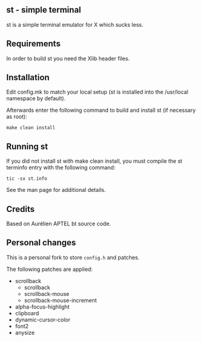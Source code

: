 st - simple terminal
--------------------
st is a simple terminal emulator for X which sucks less.


Requirements
------------
In order to build st you need the Xlib header files.


Installation
------------
Edit config.mk to match your local setup (st is installed into
the /usr/local namespace by default).

Afterwards enter the following command to build and install st (if
necessary as root):

    make clean install


Running st
----------
If you did not install st with make clean install, you must compile
the st terminfo entry with the following command:

    tic -sx st.info

See the man page for additional details.

Credits
-------
Based on Aurélien APTEL <aurelien dot aptel at gmail dot com> bt source code.


Personal changes
----------------
This is a personal fork to store <code>config.h</code> and patches.

The following patches are applied:

- scrollback
    * scrollback
    * scrollback-mouse
    * scrollback-mouse-increment
- alpha-focus-highlight
- clipboard
- dynamic-cursor-color
- font2
- anysize
